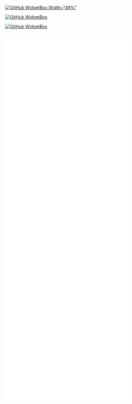 [![GitHub WidgetBox Width="49%"](https://github-widgetbox.vercel.app/api/profile?username=dubstepmad&data=followers,repositories,stars,commits&theme=darkmode)](https://github.com/Jurredr/github-widgetbox)

[![GitHub WidgetBox](https://github-widgetbox.vercel.app/api/skills?languages=js,ts,java,php,python,html,css,csharp,xml,json,yaml,mysql,lua,sass&includeNames=true&theme=darkmode)](https://github.com/Jurredr/github-widgetbox)

[![GitHub WidgetBox](https://github-widgetbox.vercel.app/api/skills?frameworks=vue,react,bootstrap,tailwind,windi,angular,dotnetcore,laravel,dotnet&theme=darkmode)](https://github.com/Jurredr/github-widgetbox)

<img align="center" src="/github-metrics.svg" alt="Metrics" width="400">
